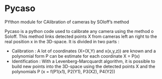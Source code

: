 # Pycaso
PYthon module for CAlibration of cameras by SOloff’s method

Pycaso is a python code used to calibrate any camera using the method o Soloff. This method links detected points X from cameras left an right to the real position x in the 3D-space. It is divided in two parts :
- Calibration : A lot of coordinates (X=(X,Y) and x(x,y,z)) are known and a polynomial form P can be estimate for each coordinate X = P(x)
- Identification : With a Levenberg-Marcquardt algorithm, it is possible to build new points into the 3D-space using the detected points X and the polynomials P (x = f(P1(x1), P2(Y1), P3(X2), P4(Y2))
